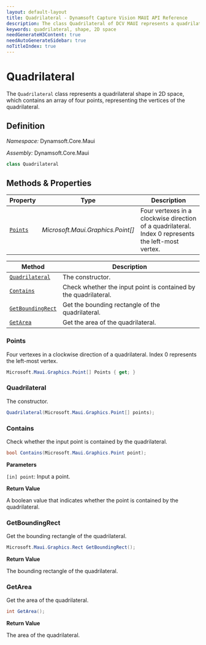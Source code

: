```yaml
---
layout: default-layout
title: Quadrilateral - Dynamsoft Capture Vision MAUI API Reference
description: The class Quadrilateral of DCV MAUI represents a quadrilateral shape in 2D space, which contains an array of four points, representing the vertices of the quadrilateral.
keywords: quadrilateral, shape, 2D space
needGenerateH3Content: true
needAutoGenerateSidebar: true
noTitleIndex: true
---
```


# Quadrilateral

The `Quadrilateral` class represents a quadrilateral shape in 2D space, which contains an array of four points, representing the vertices of the quadrilateral.

## Definition

*Namespace:* Dynamsoft.Core.Maui

*Assembly:* Dynamsoft.Core.Maui

```csharp
class Quadrilateral
```

## Methods & Properties

| Property | Type | Description |
| -------- | ---- | ----------- |
| [`Points`](#points) | *Microsoft.Maui.Graphics.Point[]* | Four vertexes in a clockwise direction of a quadrilateral. Index 0 represents the left-most vertex. |

| Method | Description |
| ------ | ----------- |
| [`Quadrilateral`](#quadrilateral-1) | The constructor. |
| [`Contains`](#contains) | Check whether the input point is contained by the quadrilateral. |
| [`GetBoundingRect`](#getboundingrect) | Get the bounding rectangle of the quadrilateral. |
| [`GetArea`](#getarea) | Get the area of the quadrilateral. |

### Points

Four vertexes in a clockwise direction of a quadrilateral. Index 0 represents the left-most vertex.

```csharp
Microsoft.Maui.Graphics.Point[] Points { get; }
```

### Quadrilateral

The constructor.

```csharp
Quadrilateral(Microsoft.Maui.Graphics.Point[] points);
```

### Contains

Check whether the input point is contained by the quadrilateral.

```csharp
bool Contains(Microsoft.Maui.Graphics.Point point);
```

**Parameters**

`[in] point`: Input a point.

**Return Value**

A boolean value that indicates whether the point is contained by the quadrilateral.

### GetBoundingRect

Get the bounding rectangle of the quadrilateral.

```csharp
Microsoft.Maui.Graphics.Rect GetBoundingRect();
```

**Return Value**

The bounding rectangle of the quadrilateral.

### GetArea

Get the area of the quadrilateral.

```csharp
int GetArea();
```

**Return Value**

The area of the quadrilateral.

